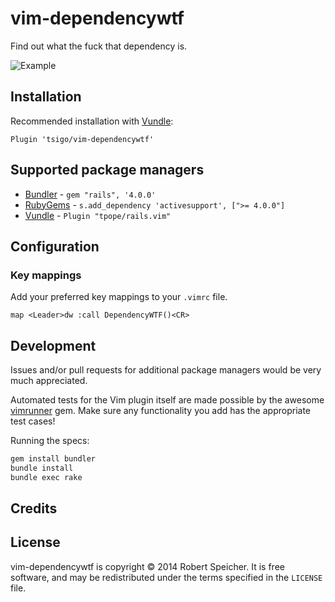 # vim-dependencywtf

Find out what the fuck that dependency is.

![Example](https://s3.amazonaws.com/f.cl.ly/items/2H3R070V0w0Z2P2F3R0p/animated-2014-03-27_17h-13m-56s.gif)

## Installation

Recommended installation with [Vundle](https://github.com/gmarik/vundle):

```vim
Plugin 'tsigo/vim-dependencywtf'
```

## Supported package managers

* [Bundler](http://bundler.io/) - `gem "rails", '4.0.0'`
* [RubyGems](https://rubygems.org/) - `s.add_dependency 'activesupport', [">= 4.0.0"]`
* [Vundle](https://github.com/gmarik/Vundle.vim) - `Plugin "tpope/rails.vim"`

## Configuration

### Key mappings

Add your preferred key mappings to your `.vimrc` file.

```vim
map <Leader>dw :call DependencyWTF()<CR>
```

## Development

Issues and/or pull requests for additional package managers would be very much
appreciated.

Automated tests for the Vim plugin itself are made possible by the awesome
[vimrunner](https://github.com/AndrewRadev/vimrunner) gem. Make sure any
functionality you add has the appropriate test cases!

Running the specs:

```sh
gem install bundler
bundle install
bundle exec rake
```

## Credits

## License

vim-dependencywtf is copyright © 2014 Robert Speicher. It is free software, and
may be redistributed under the terms specified in the `LICENSE` file.
